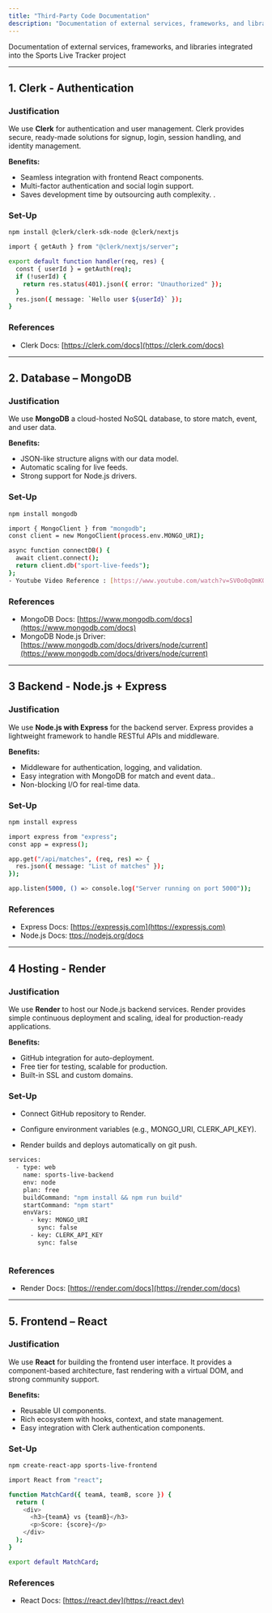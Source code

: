 ```yaml
---
title: "Third-Party Code Documentation"
description: "Documentation of external services, frameworks, and libraries integrated into the Sports Live Tracker project."
---
```

Documentation of external services, frameworks, and libraries integrated into the Sports Live Tracker project

---
## 1. Clerk - Authentication
###  Justification  
We use **Clerk** for authentication and user management. Clerk provides secure, ready-made solutions for signup, login, session handling, and identity management.  

**Benefits:**  
- Seamless integration with frontend React components.
- Multi-factor authentication and social login support.  
- Saves development time by outsourcing auth complexity.  .  

### Set-Up 
```bash
npm install @clerk/clerk-sdk-node @clerk/nextjs
```

```bash
import { getAuth } from "@clerk/nextjs/server";

export default function handler(req, res) {
  const { userId } = getAuth(req);
  if (!userId) {
    return res.status(401).json({ error: "Unauthorized" });
  }
  res.json({ message: `Hello user ${userId}` });
}
```
### References 
- Clerk Docs: [https://clerk.com/docs](https://clerk.com/docs) 
---

## 2. Database – MongoDB
###  Justification  
We use **MongoDB** a cloud-hosted NoSQL database, to store match, event, and user data.

**Benefits:**  
- JSON-like structure aligns with our data model.
- Automatic scaling for live feeds.  
- Strong support for Node.js drivers.  

### Set-Up 
```bash
npm install mongodb

```
```bash
import { MongoClient } from "mongodb";
const client = new MongoClient(process.env.MONGO_URI);

async function connectDB() {
  await client.connect();
  return client.db("sport-live-feeds");
};
- Youtube Video Reference : [https://www.youtube.com/watch?v=SV0o0qOmKOQ](https://www.youtube.com/watch?v=SV0o0qOmKOQs)  

```

### References 
- MongoDB Docs: [https://www.mongodb.com/docs](https://www.mongodb.com/docs)  
- MongoDB Node.js Driver: [https://www.mongodb.com/docs/drivers/node/current](https://www.mongodb.com/docs/drivers/node/current)  

---
## 3 Backend - Node.js + Express
###  Justification  
We use **Node.js with Express** for the backend server. Express provides a lightweight framework to handle RESTful APIs and middleware.

**Benefits:**  
- Middleware for authentication, logging, and validation.
- Easy integration with MongoDB for match and event data..  
- Non-blocking I/O for real-time data.

### Set-Up 
```bash
npm install express


```
```bash
import express from "express";
const app = express();

app.get("/api/matches", (req, res) => {
  res.json({ message: "List of matches" });
});

app.listen(5000, () => console.log("Server running on port 5000"));
```

### References 
- Express Docs: [https://expressjs.com](https://expressjs.com)  
- Node.js Docs: [ttps://nodejs.org/docs](ttps://nodejs.org/docs)  
---
## 4 Hosting - Render
###  Justification  
We use **Render** to host our Node.js backend services. Render provides simple continuous deployment and scaling, ideal for production-ready applications.

**Benefits:**  
- GitHub integration for auto-deployment.
- Free tier for testing, scalable for production. 
- Built-in SSL and custom domains.
### Set-Up 
 - Connect GitHub repository to Render.

- Configure environment variables (e.g., MONGO_URI, CLERK_API_KEY).

- Render builds and deploys automatically on git push.
```bash
services:
  - type: web
    name: sports-live-backend
    env: node
    plan: free
    buildCommand: "npm install && npm run build"
    startCommand: "npm start"
    envVars:
      - key: MONGO_URI
        sync: false
      - key: CLERK_API_KEY
        sync: false



```

### References 
- Render Docs: [https://render.com/docs](https://render.com/docs)  

---

## 5. Frontend – React  
###  Justification  
We use **React** for building the frontend user interface. It provides a component-based architecture, fast rendering with a virtual DOM, and strong community support.  

**Benefits:**  
- Reusable UI components.  
- Rich ecosystem with hooks, context, and state management.  
- Easy integration with Clerk authentication components.  

### Set-Up 
```bash
npm create-react-app sports-live-frontend
```
```bash
import React from "react";

function MatchCard({ teamA, teamB, score }) {
  return (
    <div>
      <h3>{teamA} vs {teamB}</h3>
      <p>Score: {score}</p>
    </div>
  );
}

export default MatchCard;

```

### References 
- React Docs: [https://react.dev](https://react.dev)  